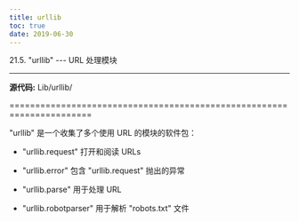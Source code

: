 ```yaml
---
title: urllib
toc: true
date: 2019-06-30
---
```

21.5. "urllib" --- URL 处理模块
*******************************

**源代码:** Lib/urllib/

======================================================================

"urllib" 是一个收集了多个使用 URL 的模块的软件包：

* "urllib.request" 打开和阅读 URLs

* "urllib.error" 包含 "urllib.request" 抛出的异常

* "urllib.parse"  用于处理 URL

* "urllib.robotparser" 用于解析 "robots.txt" 文件
